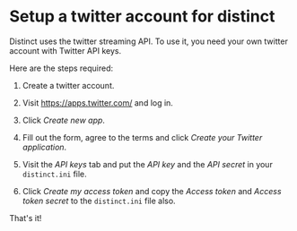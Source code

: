 # Setup a twitter account for distinct

Distinct uses the twitter streaming API. To use it, you need your own twitter account with Twitter API keys.

Here are the steps required:

1. Create a twitter account.

2. Visit https://apps.twitter.com/ and log in.

3. Click _Create new app_.

4. Fill out the form, agree to the terms and click _Create your Twitter application_.

5. Visit the _API keys_ tab and put the _API key_ and the _API secret_ in your `distinct.ini` file.

6. Click _Create my access token_ and copy the _Access token_ and _Access token secret_ to the `distinct.ini` file also.

That's it!
